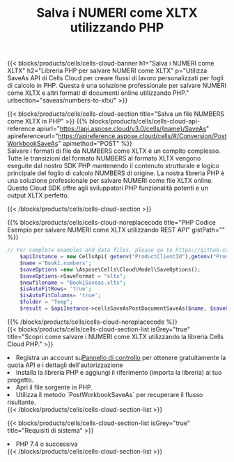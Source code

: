 ﻿---
title:  Salva i NUMERI come XLTX utilizzando PHP
description:  Utilizzando Aspose.Cells Cloud SDK per PHP per salvare il file in formato NUMERI come file in formato XLTX.
kwords: Excel, Save NUMBERS as XLTX, REST, PHP
howto: How to save NUMBERS as XLTX using Aspose.Cells Cloud PHP library.
---
{{< blocks/products/cells/cells-cloud-banner h1="Salva i NUMERI come XLTX" h2="Libreria PHP per salvare NUMERI come XLTX" p="Utilizza SaveAs API di Cells Cloud per creare flussi di lavoro personalizzati per fogli di calcolo in PHP. Questa è una soluzione professionale per salvare NUMERI come XLTX e altri formati di documenti online utilizzando PHP." urlsection="saveas/numbers-to-xltx/" >}}

{{< blocks/products/cells/cells-cloud-section title="Salva un file NUMBERS come XLTX in PHP" >}}
{{% blocks/products/cells/cells-cloud-api-reference apiurl="https://api.aspose.cloud/v3.0/cells/{name}/SaveAs" apireferenceurl="https://apireference.aspose.cloud/cells/#/Conversion/PostWorkbookSaveAs" apimethod="POST" %}}
<br/>
Salvare i formati di file da NUMBERS come XLTX è un compito complesso. Tutte le transizioni dal formato NUMBERS al formato XLTX vengono eseguite dal nostro SDK PHP mantenendo il contenuto strutturale e logico principale del foglio di calcolo NUMBERS di origine. La nostra libreria PHP è una soluzione professionale per salvare NUMERI come file XLTX online. Questo Cloud SDK offre agli sviluppatori PHP funzionalità potenti e un output XLTX perfetto.

{{< /blocks/products/cells/cells-cloud-section >}}

{{% blocks/products/cells/cells-cloud-noreplacecode title="PHP Codice Esempio per salvare NUMERI come XLTX utilizzando REST API" gistPath="" %}}
  
```php
// For complete examples and data files, please go to https://github.com/aspose-cells-cloud/aspose-cells-cloud-php/
    $apiInstance = new CellsApi( getenv("ProductClientId"),getenv("ProductClientSecret") );
    $name ='Book1.numbers';
    $saveOptions =new \Aspose\Cells\Cloud\Model\SaveOptions();
    $saveOptions->SaveFormat = "xltx";
    $newfilename = "Book1Saveas.xltx";
    $isAutoFitRows= 'true';
    $isAutoFitColumns= 'true';
    $folder = "Temp";
    $result = $apiInstance->cellsSaveAsPostDocumentSaveAs($name, $saveOptions, $newfilename,$isAutoFitRows, $isAutoFitColumns, $folder);
```
  
{{% /blocks/products/cells/cells-cloud-noreplacecode %}}
<br/>
{{< blocks/products/cells/cells-cloud-section-list isGrey="true" title="Scopri come salvare i NUMERI come XLTX utilizzando la libreria Cells Cloud PHP." >}}
<li> Registra un account su<a href="https://dashboard.aspose.cloud/">Pannello di controllo</a> per ottenere gratuitamente la quota API e i dettagli dell'autorizzazione</li>
<li>Installa la libreria PHP e aggiungi il riferimento (importa la libreria) al tuo progetto.</li>
<li>Apri il file sorgente in PHP.</li>
<li>Utilizza il metodo `PostWorkbookSaveAs` per recuperare il flusso risultante.</li>
{{< /blocks/products/cells/cells-cloud-section-list >}}

{{< blocks/products/cells/cells-cloud-section-list isGrey="true" title="Requisiti di sistema" >}}
<li>PHP 7.4 o successiva</li>
{{< /blocks/products/cells/cells-cloud-section-list >}}
